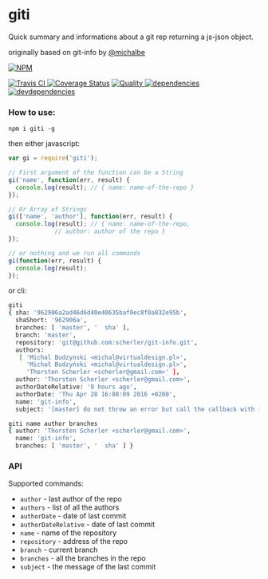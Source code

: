 # giti

Quick summary and informations about a git rep returning a js-json object.

originally based on git-info by [@michalbe](http://github.com/michalbe)

[![NPM][npm-icon] ][npm-url]

[![Travis CI][travis-ci-image] ][travis-ci-url]
[![Coverage Status](https://coveralls.io/repos/github/scherler/git-info/badge.svg?branch=master)](https://coveralls.io/github/scherler/git-info?branch=master)
[![Quality][quality-badge] ][quality-url]
[![dependencies][dependencies-image] ][dependencies-url]
[![devdependencies][devdependencies-image] ][devdependencies-url]

[npm-icon]: https://nodei.co/npm/giti.png?downloads=true
[npm-url]: https://npmjs.org/package/giti
[travis-ci-image]: https://travis-ci.org/scherler/git-info.svg?branch=master
[travis-ci-url]: https://travis-ci.org/scherler/git-info

[dependencies-image]: https://david-dm.org/scherler/git-info.png
[dependencies-url]: https://david-dm.org/scherler/git-info
[devdependencies-image]: https://david-dm.org/scherler/git-info/dev-status.png
[devdependencies-url]: https://david-dm.org/scherler/git-info#info=devDependencies

[quality-badge]: http://npm.packagequality.com/shield/giti.svg
[quality-url]: http://packagequality.com/#?package=giti

### How to use: ###
```
npm i giti -g
```

then either javascript:

```javascript
var gi = require('giti');

// First argument of the function can be a String
gi('name', function(err, result) {
  console.log(result); // { name: name-of-the-repo }
});

// Or Array of Strings
gi(['name', 'author'], function(err, result) {
  console.log(result); // { name: name-of-the-repo,
             // author: author of the repo }
});

// or nothing and we run all commands
gi(function(err, result) {
  console.log(result); 
});
```

or cli:
```bash
giti
{ sha: '962906a2ad46d6d40e40635baf0ec8f0a832e95b',
  shaShort: '962906a',
  branches: [ 'master', '  sha' ],
  branch: 'master',
  repository: 'git@github.com:scherler/git-info.git',
  authors: 
   [ 'Michal Budzynski <michal@virtualdesign.pl>',
     'Michał Budzyński <michal@virtualdesign.pl>',
     'Thorsten Scherler <scherler@gmail.com>' ],
  author: 'Thorsten Scherler <scherler@gmail.com>',
  authorDateRelative: '9 hours ago',
  authorDate: 'Thu Apr 28 16:08:09 2016 +0200',
  name: 'git-info',
  subject: '[master] do not throw an error but call the callback with it as a normal person would do. Doh' }

giti name author branches
{ author: 'Thorsten Scherler <scherler@gmail.com>',
  name: 'git-info',
  branches: [ 'master', '  sha' ] }

```

### API ###
Supported commands:
  * `author` - last author of the repo
  * `authors` - list of all the authors
  * `authorDate` - date of last commit
  * `authorDateRelative` - date of last commit
  * `name` - name of the repository
  * `repository` - address of the repo
  * `branch` - current branch
  * `branches` - all the branches in the repo
  * `subject` - the message of the last commit

